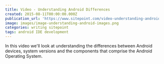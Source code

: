 ```yaml
---
title: Video - Understanding Android Differences
created: 2015-08-11T00:00:00.000Z
publication_url: 'https://www.sitepoint.com/video-understanding-android-differences/'
image: images/image-understanding-android-images.png
categories: writing sitepoint
tags: android IDE development
---
```


In this video we'll look at understanding the differences between Android devices, system versions and the components that comprise the Android Operating System.
